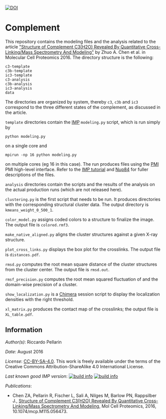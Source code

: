 [![DOI](https://zenodo.org/badge/DOI/10.5281/zenodo.496174.svg)](https://doi.org/10.5281/zenodo.496174)

# Complement

This repository contains the modeling files and the analysis related to the
article ["Structure of Complement C3(H2O) Revealed By Quantitative
Cross-Linking/Mass Spectrometry And Modeling"](https://www.ncbi.nlm.nih.gov/pubmed/27250206)
by Zhuo A. Chen et al. in Molecular Cell Proteomics 2016. The directory
structure is the following:


```
c3-template
c3b-template
ic3-template
c3-analysis
c3b-analysis
ic3-analysis
data
```

The directories are organized by system, thereby `c3`, `c3b` and `ic3` correspond to the three different states of the complement, as discussed in the article.

`template` directories contain the
[IMP](https://integrativemodeling.org)
`modeling.py` script, which is run simply by

```
python modeling.py
```

on a single core and

```
mpirun -np 16 python modeling.py
```

on multiple cores (eg 16 in this case). The run produces files using the
[PMI](https://github.com/salilab/pmi) PMI high-level interface.
Refer to the [IMP tutorial](https://integrativemodeling.org/nightly/doc/manual/rnapolii_stalk.html)
and [Nup84](https://salilab.org/nup84) for fuller descriptions of the files.

`analysis` directories contain the scripts and the results of the analysis on the actual production runs (which are not released here).

`clustering.py` is the first script that needs to be run. It produces directories with the corresponding structural cluster data. The output directory is `kmeans_weight_0_500_1`.

`color_model.py` assigns coded colors to a structure to finalize the image. The output file is `colored.rmf3`.

`make_native_aligned.py` aligns the cluster structures against a given X-ray structure.

`plot_cross_links.py` displays the box plot for the crosslinks. The output file is `distances.pdf`.

`rmsd.py` computes the root mean square distance of the cluster structures from the cluster center. The output file is `rmsd.out`.

`rmsf_precision.py` computes the root mean squared fluctuation of and the domain-wise precision of a cluster.

`show_localization.py` is a [Chimera](http://www.cgl.ucsf.edu/chimera/)
 session script to display the localization densities with the right threshold.

`xl_matrix.py` produces the contact map of the crosslinks; the output file is `XL_table.pdf`.

## Information

_Author(s)_: Riccardo Pellarin

_Date_: August 2016

_License_: [CC-BY-SA-4.0](https://creativecommons.org/licenses/by-sa/4.0/legalcode).
This work is freely available under the terms of the Creative Commons
Attribution-ShareAlike 4.0 International License.

_Last known good IMP version_: [![build info](https://integrativemodeling.org/systems/?sysstat=20&branch=master)](https://integrativemodeling.org/systems/) [![build info](https://integrativemodeling.org/systems/?sysstat=20&branch=develop)](https://integrativemodeling.org/systems/)

_Publications_:
 - Chen ZA, Pellarin R, Fischer L, Sali A, Nilges M, Barlow PN, Rappsilber J.,
   [Structure of Complement C3(H2O) Revealed By Quantitative Cross-Linking/Mass Spectrometry And Modeling](https://www.ncbi.nlm.nih.gov/pubmed/27250206), Mol Cell Proteomics, 2016, 10.1074/mcp.M115.056473.
